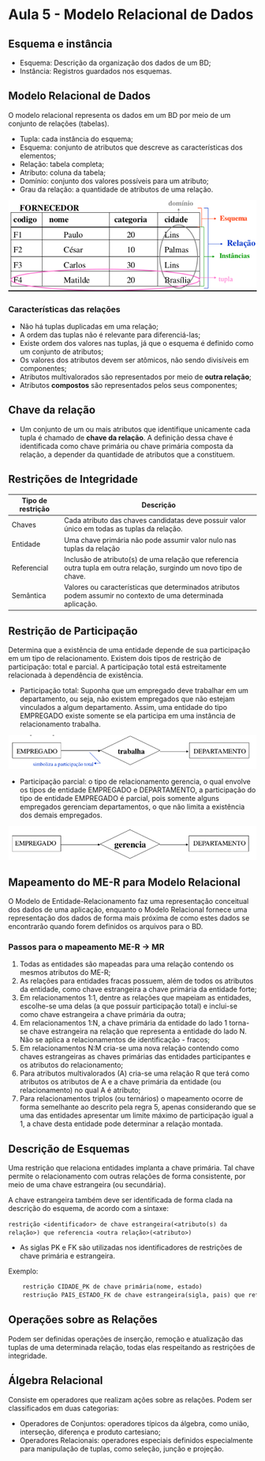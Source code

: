 
# Aula 5 - Modelo Relacional de Dados

## Esquema e instância

- Esquema: Descrição da organização dos dados de um BD;
- Instância: Registros guardados nos esquemas.

## Modelo Relacional de Dados

O modelo relacional representa os dados em um BD por meio de um conjunto de relações (tabelas).

- Tupla: cada instância do esquema;
- Esquema: conjunto de atributos que descreve as características dos elementos;
- Relação: tabela completa;
- Atributo: coluna da tabela;
- Domínio: conjunto dos valores possíveis para um atributo;
- Grau da relação: a quantidade de atributos de uma relação.

<center>

![](imgs/15-26-31.png)
</center>

### Características das relações

- Não há tuplas duplicadas em uma relação;
- A ordem das tuplas não é relevante para diferenciá-las;
- Existe ordem dos valores nas tuplas, já que o esquema é definido como um conjunto de atributos;
- Os valores dos atributos devem ser atômicos, não sendo divisíveis em componentes;
- Atributos multivalorados são representados por meio de **outra relação**;
- Atributos **compostos** são representados pelos seus componentes;

## Chave da relação

- Um conjunto de um ou mais atributos que identifique unicamente cada tupla é chamado de **chave da relação**. A definição dessa chave é identificada como chave primária ou chave primária composta da relação, a depender da quantidade de atributos que a constituem.

## Restrições de Integridade

| Tipo de restrição | Descrição |
| - | - |
| Chaves | Cada atributo das chaves candidatas deve possuir valor único em todas as tuplas da relação.
| Entidade | Uma chave primária não pode assumir valor nulo nas tuplas da relação
| Referencial | Inclusão de atributo(s) de uma relação que referencia outra tupla em outra relação, surgindo um novo tipo de chave.
| Semântica | Valores ou características que determinados atributos podem assumir no contexto de uma determinada aplicação.

## Restrição de Participação

Determina que a existência de uma entidade depende de sua participação em um tipo de relacionamento. Existem dois tipos de restrição de participação: total e parcial. A participação total está estreitamente relacionada à dependência de existência.

- Participação total: Suponha que um empregado deve trabalhar em um departamento, ou seja, não existem empregados que não estejam vinculados a algum departamento. Assim, uma entidade do tipo EMPREGADO existe somente se ela participa em uma instância de relacionamento trabalha.

<center>

![](imgs/15-35-15.png)
</center>

- Participação parcial: o tipo de relacionamento gerencia, o qual envolve os tipos de entidade EMPREGADO e DEPARTAMENTO, a participação do tipo de entidade EMPREGADO é parcial, pois somente alguns empregados gerenciam departamentos, o que não limita a existência dos demais empregados.

<center>

![](imgs/15-35-44.png)
</center>

## Mapeamento do ME-R para Modelo Relacional

O Modelo de Entidade-Relacionamento faz uma representação conceitual dos dados de uma aplicação, enquanto o Modelo Relacional fornece uma representação dos dados de forma mais próxima de como estes dados se encontrarão quando forem definidos os arquivos para o BD.

### Passos para o mapeamento ME-R $\rightarrow$ MR

1. Todas as entidades são mapeadas para uma relação contendo os mesmos atributos do ME-R;
2. As relações para entidades fracas possuem, além de todos os atributos da entidade, como chave estrangeira a chave primária da entidade forte;
3. Em relacionamentos 1:1, dentre as relações que mapeiam as entidades, escolhe-se uma delas (a que possuir participação total) e inclui-se como chave estrangeira a chave primária da outra;
4. Em relacionamentos 1:N, a chave primária da entidade do lado 1 torna-se chave estrangeira na relação que representa a entidade do lado N. Não se aplica a relacionamentos de identificação - fracos;
5. Em relacionamentos N:M cria-se uma nova relação contendo como chaves estrangeiras as chaves primárias das entidades participantes e os atributos do relacionamento;
6. Para atributos multivalorados (A) cria-se uma relação R que terá como atributos os atributos de A e a chave primária da entidade (ou relacionamento) no qual A é atributo;
7. Para relacionamentos triplos (ou ternários) o mapeamento ocorre de forma semelhante ao descrito pela regra 5, apenas considerando que se uma das entidades apresentar um limite máximo de participação igual a 1, a chave desta entidade pode determinar a relação montada.

## Descrição de Esquemas

Uma restrição que relaciona entidades implanta a chave primária. Tal chave permite o relacionamento com outras relações de forma consistente, por meio de uma chave estrangeira (ou secundária).

A chave estrangeira também deve ser identificada de forma clada na descrição do esquema, de acordo com a sintaxe:

`restrição <identificador> de chave estrangeira(<atributo(s) da relação>) que referencia <outra relação>(<atributo>)`

- As siglas PK e FK são utilizadas nos identificadores de restrições de chave primária e estrangeira.

Exemplo:

```sql
    restrição CIDADE_PK de chave primária(nome, estado)
    restriução PAIS_ESTADO_FK de chave estrangeira(sigla, pais) que referencia ESTADO(sigla, pais)

```

## Operações sobre as Relações

Podem ser definidas operações de inserção, remoção e atualização das tuplas de uma determinada relação, todas elas respeitando as restrições de integridade.

## Álgebra Relacional

Consiste em operadores que realizam ações sobre as relações. Podem ser classificados em duas categorias:

- Operadores de Conjuntos: operadores típicos da álgebra, como união, interseção, diferença e produto cartesiano;
- Operadores Relacionais: operadores especiais definidos especialmente para manipulação de tuplas, como seleção, junção e projeção.
